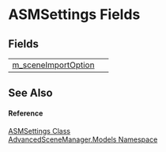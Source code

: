 # ASMSettings Fields




## Fields
<table>
<tr>
<td><a href="F_AdvancedSceneManager_Models_ASMSettings_m_sceneImportOption.md">m_sceneImportOption</a></td>
<td> </td></tr>
</table>

## See Also


#### Reference
<a href="T_AdvancedSceneManager_Models_ASMSettings.md">ASMSettings Class</a>  
<a href="N_AdvancedSceneManager_Models.md">AdvancedSceneManager.Models Namespace</a>  
